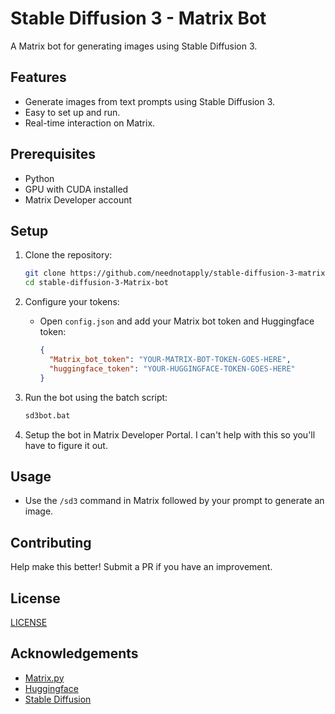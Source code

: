 # Stable Diffusion 3 - Matrix Bot

A Matrix bot for generating images using Stable Diffusion 3.

## Features
- Generate images from text prompts using Stable Diffusion 3.
- Easy to set up and run.
- Real-time interaction on Matrix.

## Prerequisites
- Python
- GPU with CUDA installed
- Matrix Developer account

## Setup

1. Clone the repository:
   ```bash
   git clone https://github.com/neednotapply/stable-diffusion-3-matrix-bot.git
   cd stable-diffusion-3-Matrix-bot
   ```

2. Configure your tokens:
   - Open `config.json` and add your Matrix bot token and Huggingface token:
     ```json
     {
       "Matrix_bot_token": "YOUR-MATRIX-BOT-TOKEN-GOES-HERE",
       "huggingface_token": "YOUR-HUGGINGFACE-TOKEN-GOES-HERE"
     }
     ```

3. Run the bot using the batch script:
   ```bash
   sd3bot.bat
   ```

4. Setup the bot in Matrix Developer Portal. I can't help with this so you'll have to figure it out.

## Usage

- Use the `/sd3` command in Matrix followed by your prompt to generate an image.

## Contributing

Help make this better! Submit a PR if you have an improvement. 

## License

[LICENSE](LICENSE)

## Acknowledgements

- [Matrix.py](https://github.com/Rapptz/Matrix.py)
- [Huggingface](https://huggingface.co/)
- [Stable Diffusion](https://github.com/CompVis/stable-diffusion)
